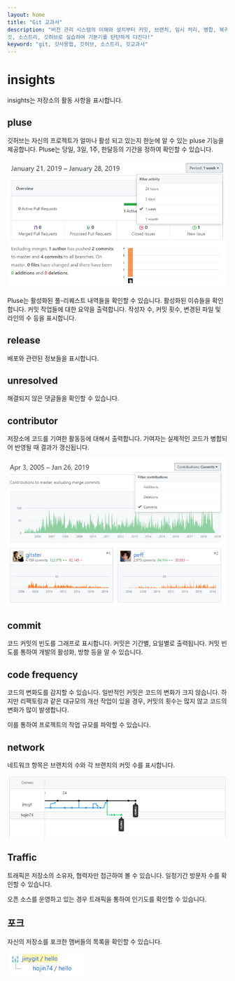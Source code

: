 ```yaml
---
layout: home
title: "Git 교과서"
description: "버전 관리 시스템의 이해와 설치부터 커밋, 브랜치, 임시 처리, 병합, 복귀, 서브모듈, 태그까지
깃, 소스트리, 깃허브로 실습하며 기본기를 탄탄하게 다진다!"
keyword: "git, 깃사용법, 깃허브, 소스트리, 깃교과서"
---
```


# insights
insights는 저장소의 활동 사항을 표시합니다.

## pluse
깃허브는 자신의 프로젝트가 얼마나 활성 되고 있는지 한눈에 알 수 있는 pluse 기능을 제공합니다. Pluse는 당일, 3일, 1주, 한달등의 기간을 정하여 확인할 수 있습니다.

![github](./img/insights_01.png)  

Pluse는 활성화된 풀-리퀘스트 내역들을 확인할 수 있습니다. 활성화된 이슈들을 확인합니다. 커밋 작업들에 대한 요약을 출력합니다. 작성자 수, 커밋 횟수, 변경된 파일 및 라인의 수 등을 표시합니다.

## release
배포와 관련된 정보들을 표시합니다.

## unresolved
해결되지 않은 댓글들을 확인할 수 있습니다.

## contributor
저장소에 코드를 기여한 활동등에 대해서 출력합니다. 기여자는 실제적인 코드가 병합되어 반영될 때 결과가 갱신됩니다.

![github](./img/insights_02.png)  

## commit
코드 커밋의 빈도를 그래프로 표시합니다. 커밋은 기간별, 요일별로 출력됩니다. 커밋 빈도를 통하여 개발의 활성화, 방향 등을 알 수 있습니다.

## code frequency
코드의 변화도를 감지할 수 있습니다. 일반적인 커밋은 코드의 변화가 크지 않습니다. 하지만 리팩토링과 같은 대규모의 개선 작업이 있을 경우, 커밋의 횟수는 많지 않고 코드의 변화가 많이 발생합니다.

이를 통하여 프로젝트의 작업 규모를 파악할 수 있습니다.

## network
네트워크 항목은 브랜치의 수와 각 브랜치의 커밋 수를 표시합니다.

![github](./img/insights_03.png)  

## Traffic
트래픽은 저장소의 소유자, 협력자만 접근하여 볼 수 있습니다. 일정기간 방문자 수를 확인할 수 있습니다.

오픈 소스를 운영하고 있는 경우 트래픽을 통하여 인기도를 확인할 수 있습니다.

## 포크
자신의 저장소를 포크한 맴버들의 목록을 확인할 수 있습니다.

![github](./img/insights_04.png)  